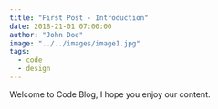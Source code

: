 ```yaml
---
title: "First Post - Introduction"
date: 2018-21-01 07:00:00
author: "John Doe"
image: "../../images/image1.jpg"
tags:
  - code
  - design
---
```


Welcome to Code Blog, I hope you enjoy our content.
